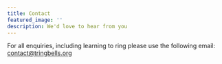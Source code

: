 ```yaml
---
title: Contact
featured_image: ''
description: We'd love to hear from you
---
```



For all enquiries, including learning to ring please use the following email:
contact@tringbells.org
